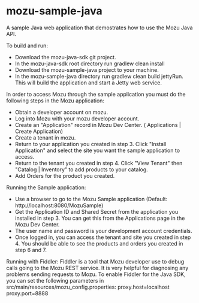 mozu-sample-java
================

A sample Java web application that demostrates how to use the Mozu Java API.

To build and run:
* Download the mozu-java-sdk git project.  
* In the mozu-java-sdk root directory run gradlew clean install
* Download the mozu-sample-java project to your machine.
* In the mozu-sample-java directory run gradlew clean build jettyRun.  This will build the application and start a Jetty web service.

In order to access Mozu through the sample application you must do the following steps in the Mozu application:
* Obtain a developer account on mozu.
* Log into Mozu with your mozu developer account.
* Create an "Application" record in Mozu Dev Center.  ( Applications | Create Application) 
* Create a tenant in mozu.
* Return to your application you created in step 3. Click "Install Application" and select the site you want the sample application to access.
* Return to the tenant you created in step 4.  Click "View Tenant" then "Catalog | Inventory" to add products to your catalog.
* Add Orders for the product you created.

Running the Sample application:
* Use a browser to go to the Mozu Sample application (Default: http://localhost:8080/MozuSample)
* Get the Application ID and Shared Secret from the application you installed in step 3.  You can get this from the Applications page in the Mozu Dev Center.
* The user name and password is your development account credentials.
* Once logged in, you can access the tenant and site you created in step 4.  You should be able to see the products and orders you created in step 6 and 7.

Running with Fiddler:
Fiddler is a tool that Mozu developer use to debug calls going to the Mozu REST service.  It is very helpful for diagnosing any problems sending requests to Mozu.  To enable Fiddler for the Java SDK, you can set the following parameters in  src/main/resources/mozu_config.properties:
proxy.host=localhost
proxy.port=8888     

